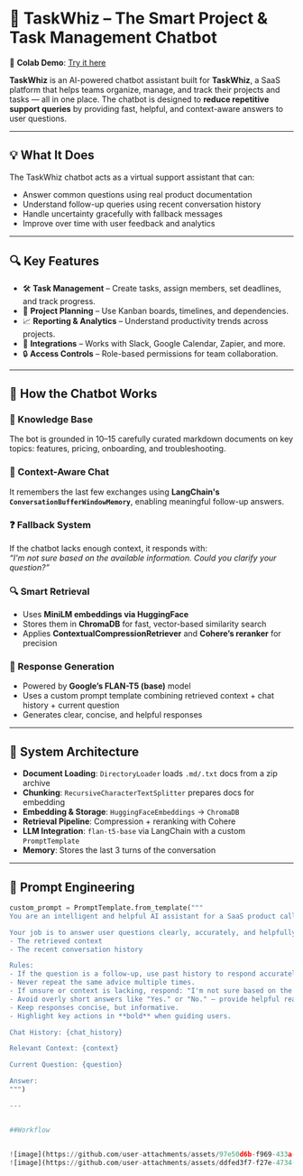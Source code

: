 # 🚀 TaskWhiz – The Smart Project & Task Management Chatbot

🔗 **Colab Demo**: [Try it here](https://colab.research.google.com/drive/1CVy7SVPOdCmIT8FoHQyhoCf_VqAaaqc9?usp=sharing)

**TaskWhiz** is an AI-powered chatbot assistant built for **TaskWhiz**, a SaaS platform that helps teams organize, manage, and track their projects and tasks — all in one place. The chatbot is designed to **reduce repetitive support queries** by providing fast, helpful, and context-aware answers to user questions.

---

## 💡 What It Does

The TaskWhiz chatbot acts as a virtual support assistant that can:
- Answer common questions using real product documentation
- Understand follow-up queries using recent conversation history
- Handle uncertainty gracefully with fallback messages
- Improve over time with user feedback and analytics

---

## 🔍 Key Features

- 🛠️ **Task Management** – Create tasks, assign members, set deadlines, and track progress.
- 📅 **Project Planning** – Use Kanban boards, timelines, and dependencies.
- 📈 **Reporting & Analytics** – Understand productivity trends across projects.
- 🔌 **Integrations** – Works with Slack, Google Calendar, Zapier, and more.
- 🔒 **Access Controls** – Role-based permissions for team collaboration.

---

## 🤖 How the Chatbot Works

### 🧠 Knowledge Base
The bot is grounded in 10–15 carefully curated markdown documents on key topics: features, pricing, onboarding, and troubleshooting.

### 🔄 Context-Aware Chat
It remembers the last few exchanges using **LangChain's `ConversationBufferWindowMemory`**, enabling meaningful follow-up answers.

### ❓ Fallback System
If the chatbot lacks enough context, it responds with:  
*“I'm not sure based on the available information. Could you clarify your question?”*

### 🔍 Smart Retrieval
- Uses **MiniLM embeddings via HuggingFace**
- Stores them in **ChromaDB** for fast, vector-based similarity search
- Applies **ContextualCompressionRetriever** and **Cohere’s reranker** for precision

### 🧾 Response Generation
- Powered by **Google’s FLAN-T5 (base)** model
- Uses a custom prompt template combining retrieved context + chat history + current question
- Generates clear, concise, and helpful responses

---

## 🧱 System Architecture

- **Document Loading**: `DirectoryLoader` loads `.md/.txt` docs from a zip archive  
- **Chunking**: `RecursiveCharacterTextSplitter` prepares docs for embedding  
- **Embedding & Storage**: `HuggingFaceEmbeddings` → `ChromaDB`  
- **Retrieval Pipeline**: Compression + reranking with Cohere  
- **LLM Integration**: `flan-t5-base` via LangChain with a custom `PromptTemplate`  
- **Memory**: Stores the last 3 turns of the conversation  

---

## 🧪 Prompt Engineering

```python
custom_prompt = PromptTemplate.from_template("""
You are an intelligent and helpful AI assistant for a SaaS product called TaskWhiz.

Your job is to answer user questions clearly, accurately, and helpfully, using:
- The retrieved context
- The recent conversation history

Rules:
- If the question is a follow-up, use past history to respond accurately.
- Never repeat the same advice multiple times.
- If unsure or context is lacking, respond: "I'm not sure based on the available information."
- Avoid overly short answers like "Yes." or "No." — provide helpful reasoning or links.
- Keep responses concise, but informative.
- Highlight key actions in **bold** when guiding users.

Chat History: {chat_history}

Relevant Context: {context}

Current Question: {question}

Answer:
""")

---


##Workflow


![image](https://github.com/user-attachments/assets/97e50d6b-f969-433a-a685-64d30ca41e02)
![image](https://github.com/user-attachments/assets/ddfed3f7-f27e-4734-ae09-f139ef9e4304)

































